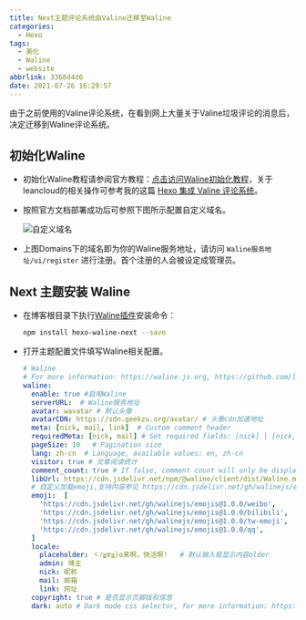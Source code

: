 ```yaml
---
title: Next主题评论系统由Valine迁移至Waline
categories:
  - Hexo
tags:
  - 美化
  - Waline
  - website
abbrlink: 3368d4d6
date: 2021-07-26 16:29:57
---
```


由于之前使用的Valine评论系统，在看到网上大量关于Valine垃圾评论的消息后，决定迁移到Waline评论系统。

## 初始化Waline

- 初始化Waline教程请参阅官方教程：[点击访问Waline初始化教程](https://waline.js.org/guide/get-started.html)，关于leancloud的相关操作可参考我的这篇 [Hexo 集成 Valine 评论系统](https://blog.yileaf.com/posts/74e90fd6/)。

- 按照官方文档部署成功后可参照下图所示配置自定义域名。

  ![自定义域名](https://cdn.jsdelivr.net/gh/moyuhs/images/20210729140734.png)

- 上图Domains下的域名即为你的Waline服务地址，请访问 `Waline服务地址/ui/register` 进行注册。首个注册的人会被设定成管理员。

## Next 主题安装 Waline 

- 在博客根目录下执行[Waline插件](https://github.com/rqh656418510/hexo-waline-next)安装命令：

  ```bash
  npm install hexo-waline-next --save
  ```

- 打开主题配置文件填写Waline相关配置。

  ```yaml
  # Waline
  # For more information: https://waline.js.org, https://github.com/lizheming/waline
  waline:
    enable: true #启用Waline
    serverURL:  # Waline服务地址
    avatar: wavatar # 默认头像
    avatarCDN: https://sdn.geekzu.org/avatar/ # 头像cdn加速地址
    meta: [nick, mail, link]  # Custom comment header
    requiredMeta: [nick, mail] # Set required fields: [nick] | [nick, mail]
    pageSize: 10   # Pagination size
    lang: zh-cn  # Language, available values: en, zh-cn
    visitor: true # 文章阅读统计
    comment_count: true # If false, comment count will only be displayed in post page, not in home page
    libUrl: https://cdn.jsdelivr.net/npm/@waline/client/dist/Waline.min.js # waline client cdn
    # 自定义加载emoji,支持内容参见 https://cdn.jsdelivr.net/gh/walinejs/emojis/
    emoji:  [
      'https://cdn.jsdelivr.net/gh/walinejs/emojis@1.0.0/weibo',
      'https://cdn.jsdelivr.net/gh/walinejs/emojis@1.0.0/bilibili',
      'https://cdn.jsdelivr.net/gh/walinejs/emojis@1.0.0/tw-emoji',
      'https://cdn.jsdelivr.net/gh/walinejs/emojis@1.0.0/qq',
    ]
    locale:
      placeholder: ヾﾉ≧∀≦)o来啊，快活啊!   # 默认输入框显示内容older
      admin: 博主
      nick: 昵称
      mail: 邮箱
      link: 网址
    copyright: true # 是否显示页脚版权信息    
    dark: auto # Dark mode css selector, for more information: https://waline.js.org/client/basic.html#dark 
  ```
  
  

